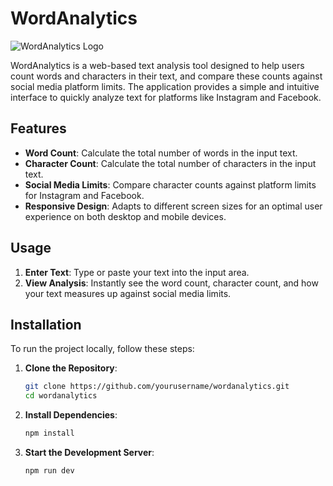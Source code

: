 # WordAnalytics

![WordAnalytics Logo](path-to-your-logo-image.png) <!-- Replace with the actual path to your logo image -->

WordAnalytics is a web-based text analysis tool designed to help users count words and characters in their text, and compare these counts against social media platform limits. The application provides a simple and intuitive interface to quickly analyze text for platforms like Instagram and Facebook.

## Features

- **Word Count**: Calculate the total number of words in the input text.
- **Character Count**: Calculate the total number of characters in the input text.
- **Social Media Limits**: Compare character counts against platform limits for Instagram and Facebook.
- **Responsive Design**: Adapts to different screen sizes for an optimal user experience on both desktop and mobile devices.

## Usage

1. **Enter Text**: Type or paste your text into the input area.
2. **View Analysis**: Instantly see the word count, character count, and how your text measures up against social media limits.

## Installation

To run the project locally, follow these steps:

1. **Clone the Repository**:
   ```bash
   git clone https://github.com/yourusername/wordanalytics.git
   cd wordanalytics
2. **Install Dependencies**:
    ```bash
   npm install
3. **Start the Development Server**:
    ```bash
   npm run dev